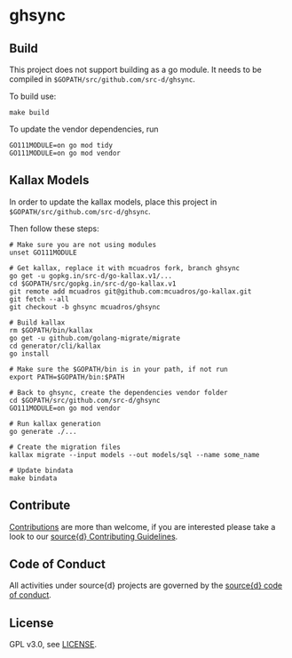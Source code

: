 # ghsync

## Build

This project does not support building as a go module. It needs to be compiled in `$GOPATH/src/github.com/src-d/ghsync`.

To build use:

```shell
make build
```

To update the vendor dependencies, run 

```shell
GO111MODULE=on go mod tidy
GO111MODULE=on go mod vendor
```

## Kallax Models

In order to update the kallax models, place this project in `$GOPATH/src/github.com/src-d/ghsync`.

Then follow these steps:

```shell
# Make sure you are not using modules
unset GO111MODULE

# Get kallax, replace it with mcuadros fork, branch ghsync
go get -u gopkg.in/src-d/go-kallax.v1/...
cd $GOPATH/src/gopkg.in/src-d/go-kallax.v1
git remote add mcuadros git@github.com:mcuadros/go-kallax.git
git fetch --all
git checkout -b ghsync mcuadros/ghsync

# Build kallax
rm $GOPATH/bin/kallax
go get -u github.com/golang-migrate/migrate
cd generator/cli/kallax
go install

# Make sure the $GOPATH/bin is in your path, if not run
export PATH=$GOPATH/bin:$PATH

# Back to ghsync, create the dependencies vendor folder
cd $GOPATH/src/github.com/src-d/ghsync
GO111MODULE=on go mod vendor

# Run kallax generation
go generate ./...

# Create the migration files
kallax migrate --input models --out models/sql --name some_name

# Update bindata
make bindata
```


## Contribute

[Contributions](https://github.com/src-d/ghsync/issues) are more than welcome, if you are interested please take a look to
our [source{d} Contributing Guidelines](https://github.com/src-d/guide/blob/master/engineering/documents/CONTRIBUTING.md).


## Code of Conduct

All activities under source{d} projects are governed by the
[source{d} code of conduct](https://github.com/src-d/guide/blob/master/.github/CODE_OF_CONDUCT.md).


## License

GPL v3.0, see [LICENSE](LICENSE.md).
